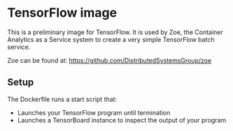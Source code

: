 # TensorFlow image

This is a preliminary image for TensorFlow. It is used by Zoe, the Container Analytics as a
Service system to create a very simple TensorFlow batch service.

Zoe can be found at: https://github.com/DistributedSystemsGroup/zoe

## Setup

The Dockerfile runs a start script that:

* Launches your TensorFlow program until termination
* Launches a TensorBoard instance to inspect the output of your program


